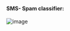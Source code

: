 #### SMS- Spam classifier:

![image](https://github.com/sivasankarseelam/SMS-Email-Spam-Classifier/assets/133698242/78912b31-7762-45dd-9bbd-678ba9ab489e)
